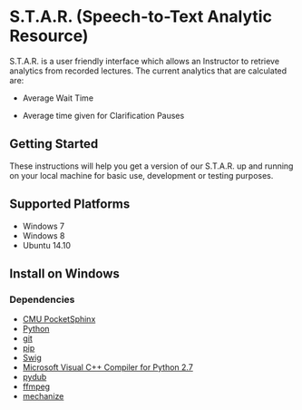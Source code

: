 # S.T.A.R. (Speech-to-Text Analytic Resource)

S.T.A.R. is a user friendly interface which allows an Instructor to retrieve analytics from recorded lectures. The current analytics that are calculated are:

- Average Wait Time

- Average time given for Clarification Pauses

## Getting Started

These instructions will help you get a version of our S.T.A.R. up and running on your local machine for basic use, development or testing purposes. 

Supported Platforms
-------------------

- Windows 7
- Windows 8
- Ubuntu 14.10





Install on Windows
------------------


### Dependencies

- [CMU PocketSphinx](https://github.com/cmusphinx/pocketsphinx-python)
- [Python](https://www.python.org/downloads/)
- [git](http://git-scm.com/downloads)
- [pip](https://pypi.python.org/pypi/pip/)
- [Swig](http://www.swig.org/download.html)
- [Microsoft Visual C++ Compiler for Python 2.7](http://aka.ms/vcpython27)
- [pydub](https://pypi.org/project/pydub/)
- [ffmpeg](https://www.ffmpeg.org/)
- [mechanize](https://pypi.org/project/mechanize/)




